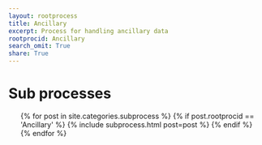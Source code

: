 ```yaml
---
layout: rootprocess
title: Ancillary
excerpt: Process for handling ancillary data
rootprocid: Ancillary
search_omit: True
share: True
---
```

<h1 class='foot-description'>Sub processes</h1>
<ul class='post-list'>
{% for post in site.categories.subprocess %}
 {% if post.rootprocid == 'Ancillary' %}
   {% include subprocess.html post=post %}
 {% endif %}
{% endfor %}
</ul>
